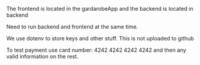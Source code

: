 The frontend is located in the gardarobeApp and the backend is located in backend

Need to run backend and frontend at the same time.

We use dotenv to store keys and other stuff. This is not uploaded to github

To test payment use card number: 4242 4242 4242 4242 and then any valid information on the rest.
